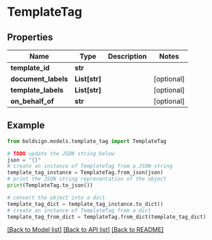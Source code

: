 # TemplateTag


## Properties

Name | Type | Description | Notes
------------ | ------------- | ------------- | -------------
**template_id** | **str** |  | 
**document_labels** | **List[str]** |  | [optional] 
**template_labels** | **List[str]** |  | [optional] 
**on_behalf_of** | **str** |  | [optional] 

## Example

```python
from boldsign.models.template_tag import TemplateTag

# TODO update the JSON string below
json = "{}"
# create an instance of TemplateTag from a JSON string
template_tag_instance = TemplateTag.from_json(json)
# print the JSON string representation of the object
print(TemplateTag.to_json())

# convert the object into a dict
template_tag_dict = template_tag_instance.to_dict()
# create an instance of TemplateTag from a dict
template_tag_from_dict = TemplateTag.from_dict(template_tag_dict)
```
[[Back to Model list]](../README.md#documentation-for-models) [[Back to API list]](../README.md#documentation-for-api-endpoints) [[Back to README]](../README.md)



